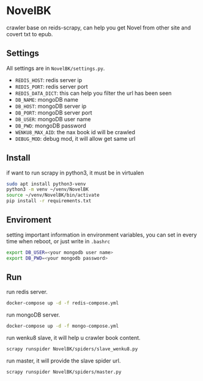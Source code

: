 # NovelBK

crawler base on reids-scrapy, can help you get Novel from other site and covert txt to epub.

## Settings

All settings are in `NovelBK/settings.py`.

* `REDIS_HOST`: redis server ip
* `REDIS_PORT`: redis server port
* `REDIS_DATA_DICT`: this can help you filter the url has been seen
* `DB_NAME`: mongoDB name
* `DB_HOST`: mongoDB server ip
* `DB_PORT`: mongoDB server port
* `DB_USER`: mongoDB user name
* `DB_PWD`: mongoDB password
* `WENKU8_MAX_AID`: the nax book id will be crawled
* `DEBUG_MOD`: debug mod, it will allow get same url

## Install

if want to run scrapy in python3, it must be in virtualen

```bash
sudo apt install python3-venv
python3 -m venv ~/venv/NovelBK
source ~/venv/NovelBK/bin/activate
pip install -r requirements.txt
```

## Enviroment

setting important information in environment variables, you can set in every time when reboot, or just write in `.bashrc`

```bash
export DB_USER=<your mongodb user name>
export DB_PWD=<your mongodb password>
```

## Run

run redis server.

```bash
docker-compose up -d -f redis-compose.yml
```

run mongoDB server.

```bash
docker-compose up -d -f mongo-compose.yml
```

run wenku8 slave, it will help u crawler book content.

```bash
scrapy runspider NovelBK/spiders/slave_wenku8.py
```

run master, it will provide the slave spider url.

```bash
scrapy runspider NovelBK/spiders/master.py
```
